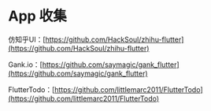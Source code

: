 # App 收集

仿知乎UI：[https://github.com/HackSoul/zhihu-flutter](https://github.com/HackSoul/zhihu-flutter)

Gank.io：[https://github.com/saymagic/gank_flutter](https://github.com/saymagic/gank_flutter)

FlutterTodo：[https://github.com/littlemarc2011/FlutterTodo](https://github.com/littlemarc2011/FlutterTodo)


